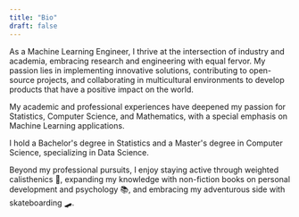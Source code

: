 ```yaml
---
title: "Bio"
draft: false
---
```


As a Machine Learning Engineer, I thrive at the intersection of industry and academia, embracing research and engineering with equal fervor. My passion lies in implementing innovative solutions, contributing to open-source projects, and collaborating in multicultural environments to develop products that have a positive impact on the world.

My academic and professional experiences have deepened my passion for Statistics, Computer Science, and Mathematics, with a special emphasis on Machine Learning applications.

I hold a Bachelor's degree in Statistics and a Master's degree in Computer Science, specializing in Data Science.

Beyond my professional pursuits, I enjoy staying active through weighted calisthenics 💪, expanding my knowledge with non-fiction books on personal development and psychology 📚, and embracing my adventurous side with skateboarding 🛹.
